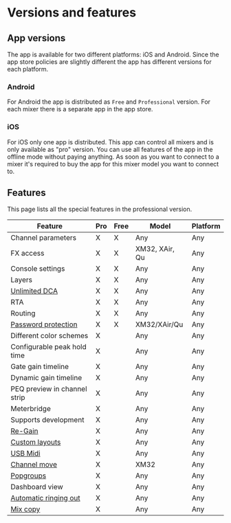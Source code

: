 # Versions and features

## App versions
The app is available for two different platforms: iOS and Android. Since the app store policies are slightly different the app has different versions for each platform.

### Android
For Android the app is distributed as `Free` and `Professional` version. For each mixer there is a separate app in the app store.

### iOS
For iOS only one app is distributed. This app can control all mixers and is only available as "pro" version.
You can use all features of the app in the offline mode without paying anything. As soon as you want to connect to a mixer it's required to buy the app for this mixer model you want to connect to.

## Features
This page lists all the special features in the professional version.

| Feature | Pro | Free | Model | Platform |
| ------ |  ------ | ------ | --- | --- |
| Channel parameters | X | X | Any | Any |
| FX access | X | X | XM32, XAir, Qu | Any |
| Console settings | X | X | Any | Any |
| Layers | X | X | Any | Any |
| [Unlimited DCA](layer-idcas.md) | X | X | Any | Any |
| RTA | X | X | Any | Any |
| Routing | X| X | Any | Any |
| [Password protection](xm32/bus-password.md) | X | X | XM32/XAir/Qu | Any |
| Different color schemes | X | | Any | Any |
| Configurable peak hold time | X | | Any | Any |
| Gate gain timeline | X | | Any | Any |
| Dynamic gain timeline | X | | Any | Any |
| PEQ preview in channel strip | X | | Any | Any |
| Meterbridge | X | | Any | Any |
| Supports development | X | | Any | Any |
| [Re-Gain](re-gain.md) | X | | Any | Any |
| [Custom layouts](custom-layouts.md) | X | | Any | Any |
| [USB Midi](usb-midi.md) | X | | Any | Any |
| [Channel move](xm32/channel-move.md) | X | | XM32 | Any |
| [Popgroups](app-settings.md) | X | | Any | Any |
| Dashboard view | X | | Any | Any |
| [Automatic ringing out](feedback-detection.md) | X | | Any | Any |
| [Mix copy](mix-copy.md) | X | | Any | Any |
